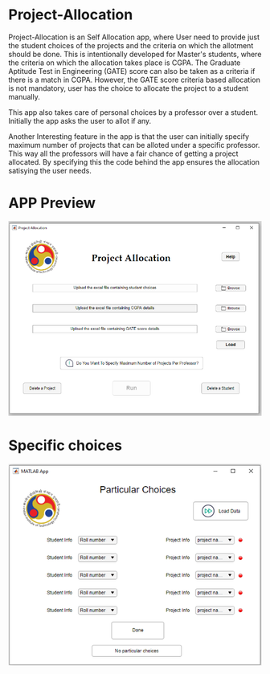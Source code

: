 # Project-Allocation

Project-Allocation is an Self Allocation app, where User need to provide just the student choices of the projects and the criteria on which the allotment should be done. This is intentionally developed for Master's students, where the criteria on which the allocation takes place is CGPA. The Graduate Aptitude Test in Engineering (GATE) score can also be taken as a criteria if there is a match in CGPA. However, the GATE score criteria based allocation is not mandatory, user has the choice to allocate the project to a student manually. 

This app also takes care of personal choices by a professor over a student. Initially the app asks the user to allot if any.  

Another Interesting feature in the app is that the user can initially specify maximum number of projects that can be alloted under a specific professor. This way all the professors will have a fair chance of getting a project allocated. By specifying this the code behind the app ensures the allocation satisying the user needs.


# APP Preview


![](Images/Project%20Allocation.png)

# Specific choices

![](Images/particular_choices.png)

